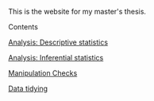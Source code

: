 This is the website for my master's thesis.

Contents

[Analysis: Descriptive statistics](prework.html)

[Analysis: Inferential statistics](tests.html)

[Manipulation Checks](manipulation-checks.md)

[Data tidying](cleanup.html)